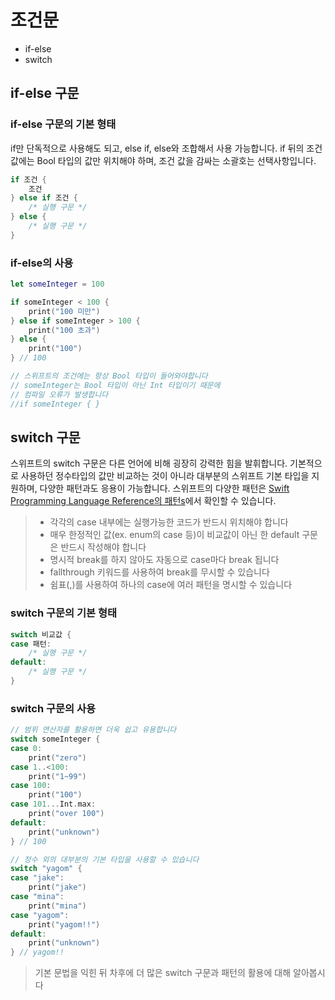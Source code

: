 # 조건문

* if-else
* switch

## if-else 구문

### if-else 구문의 기본 형태

if만 단독적으로 사용해도 되고, else if, else와 조합해서 사용 가능합니다.
if 뒤의 조건 값에는 Bool 타입의 값만 위치해야 하며, 조건 값을 감싸는 소괄호는 선택사항입니다.

```swift
if 조건 {
    조건
} else if 조건 {
    /* 실행 구문 */
} else {
    /* 실행 구문 */
}
```

### if-else의 사용
```swift
let someInteger = 100

if someInteger < 100 {
    print("100 미만")
} else if someInteger > 100 {
    print("100 초과")
} else {
    print("100")
} // 100

// 스위프트의 조건에는 항상 Bool 타입이 들어와야합니다
// someInteger는 Bool 타입이 아닌 Int 타입이기 때문에
// 컴파일 오류가 발생합니다
//if someInteger { }
```

## switch 구문
스위프트의 switch 구문은 다른 언어에 비해 굉장히 강력한 힘을 발휘합니다. 기본적으로 사용하던 정수타입의 값만 비교하는 것이 아니라 대부분의 스위프트 기본 타입을 지원하며, 다양한 패턴과도 응용이 가능합니다. 스위프트의 다양한 패턴은 [Swift Programming Language Reference의 패턴s](https://developer.apple.com/library/content/documentation/Swift/Conceptual/Swift_Programming_Language/패턴s.html)에서 확인할 수 있습니다.

> * 각각의 case 내부에는 실행가능한 코드가 반드시 위치해야 합니다
> * 매우 한정적인 값(ex. enum의 case 등)이 비교값이 아닌 한 default 구문은 반드시 작성해야 합니다
> * 명시적 break를 하지 않아도 자동으로 case마다 break 됩니다  
> * fallthrough 키워드를 사용하여 break를 무시할 수 있습니다
> * 쉼표(,)를 사용하여 하나의 case에 여러 패턴을 명시할 수 있습니다

### switch 구문의 기본 형태

```swift
switch 비교값 {
case 패턴:
    /* 실행 구문 */
default:
    /* 실행 구문 */
}
```

### switch 구문의 사용

```swift
// 범위 연산자를 활용하면 더욱 쉽고 유용합니다
switch someInteger {
case 0:
    print("zero")
case 1..<100:
    print("1~99")
case 100:
    print("100")
case 101...Int.max:
    print("over 100")
default:
    print("unknown")
} // 100

// 정수 외의 대부분의 기본 타입을 사용할 수 있습니다
switch "yagom" {
case "jake":
    print("jake")
case "mina":
    print("mina")
case "yagom":
    print("yagom!!")
default:
    print("unknown")
} // yagom!!

```

> 기본 문법을 익힌 뒤 차후에 더 많은 switch 구문과 패턴의 활용에 대해 알아봅시다